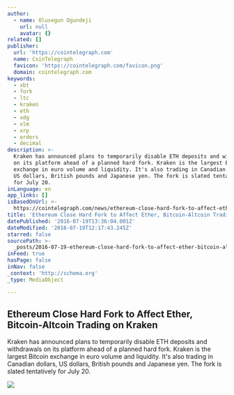 ```yaml
---
author:
  - name: Olusegun Ogundeji
    url: null
    avatar: {}
related: []
publisher:
  url: 'https://cointelegraph.com'
  name: CoinTelegraph
  favicon: 'https://cointelegraph.com/favicon.png'
  domain: cointelegraph.com
keywords:
  - xbt
  - fork
  - ltc
  - kraken
  - eth
  - xdg
  - xlm
  - xrp
  - orders
  - decimal
description: >-
  Kraken has announced plans to temporarily disable ETH deposits and withdrawals
  on its platform ahead of a planned hard fork. Kraken is the largest Bitcoin
  exchange in euro volume and liquidity. It's also trading in Canadian dollars,
  US dollars, British pounds and Japanese yen. The fork is slated tentatively
  for July 20.
inLanguage: en
app_links: []
isBasedOnUrl: >-
  https://cointelegraph.com/news/ethereum-close-hard-fork-to-affect-ether-bitcoin-altcoin-trading-on-kraken
title: 'Ethereum Close Hard Fork to Affect Ether, Bitcoin-Altcoin Trading on Kraken'
datePublished: '2016-07-19T13:36:04.001Z'
dateModified: '2016-07-19T12:17:43.245Z'
starred: false
sourcePath: >-
  _posts/2016-07-19-ethereum-close-hard-fork-to-affect-ether-bitcoin-altcoin-tr.md
inFeed: true
hasPage: false
inNav: false
_context: 'http://schema.org'
_type: MediaObject

---
```

<article style=""><h1>Ethereum Close Hard Fork to Affect Ether, Bitcoin-Altcoin Trading on Kraken</h1><p>Kraken has announced plans to temporarily disable ETH deposits and withdrawals on its platform ahead of a planned hard fork. Kraken is the largest Bitcoin exchange in euro volume and liquidity. It's also trading in Canadian dollars, US dollars, British pounds and Japanese yen. The fork is slated tentatively for July 20.</p><img src="https://cointelegraph.com/images/725_aHR0cDovL2NvaW50ZWxlZ3JhcGguY29tL3N0b3JhZ2UvdXBsb2Fkcy92aWV3LzZlMmJjY2Q1OTkwN2ZiYTM1OTM3YWQ3YWMwM2U4ZWY4LmpwZw==.jpg" /></article>